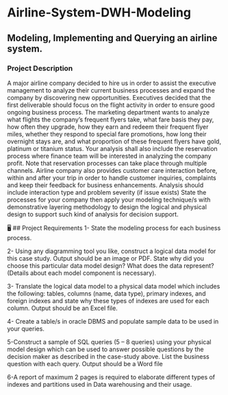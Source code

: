 # Airline-System-DWH-Modeling
## Modeling, Implementing and Querying an airline system.
### Project Description
A major airline company decided to hire us in order to assist the executive management to analyze their current business processes and expand the company by discovering new opportunities. Executives decided that the first deliverable should focus on the flight activity in order to ensure good ongoing business process. The marketing department wants to analyze what flights the company’s frequent flyers take, what fare basis they pay, how often they upgrade, how they earn and redeem their frequent flyer miles, whether they respond to special fare promotions, how long their overnight stays are, and what proportion of these frequent flyers have gold, platinum or titanium status. Your analysis shall also include the reservation process where finance team will be interested in analyzing the company profit. Note that reservation processes can take place through multiple channels. Airline company also provides customer care interaction before, within and after your trip in order to handle customer inquiries, complaints and keep their feedback for business enhancements. Analysis should include interaction type and problem severity (if issue exists) State the processes for your company then apply your modeling technique/s with demonstrative layering methodology to design the logical and physical design to support such kind of analysis for decision support.

🖥 ## Project Requirements
1- State the modeling process for each business process.

2- Using any diagramming tool you like, construct a logical data model for this case study. Output should be an image or PDF. State why did you choose this particular data model design? What does the data represent? (Details about each model component is necessary).

3- Translate the logical data model to a physical data model which includes the following: tables, columns (name, data type), primary indexes, and foreign indexes and state why these types of indexes are used for each column. Output should be an Excel file.

4- Create a table/s in oracle DBMS and populate sample data to be used in your queries.

5-Construct a sample of SQL queries (5 – 8 queries) using your physical model design which can be used to answer possible questions by the decision maker as described in the case-study above. List the business question with each query. Output should be a Word file

6-A report of maximum 2 pages is required to elaborate different types of indexes and partitions used in Data warehousing and their usage.
